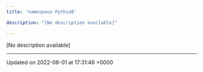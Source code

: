 ```yaml
---
title: 'namespace Pythia8'

description: "[No description available]"

---
```







[No description available]






-------------------------------

Updated on 2022-08-01 at 17:31:46 +0000